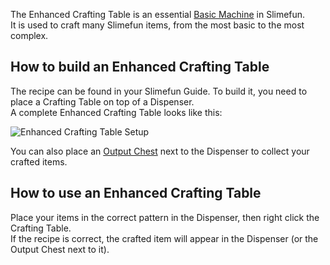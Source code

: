 The Enhanced Crafting Table is an essential [Basic Machine](https://github.com/Slimefun/Slimefun4/wiki/Basic-Machines) in Slimefun.<br>
It is used to craft many Slimefun items, from the most basic to the most complex.

## How to build an Enhanced Crafting Table
The recipe can be found in your Slimefun Guide. To build it, you need to place a Crafting Table on top of a Dispenser.<br>
A complete Enhanced Crafting Table looks like this:

![Enhanced Crafting Table Setup](https://raw.githubusercontent.com/TheBusyBiscuit/Slimefun4-Wiki/master/images/multiblock-enhanced-crafting-table.png)

You can also place an [Output Chest](https://github.com/Slimefun/Slimefun4/wiki/Output-Chest) next to the Dispenser to collect your crafted items.

## How to use an Enhanced Crafting Table
Place your items in the correct pattern in the Dispenser, then right click the Crafting Table.<br>
If the recipe is correct, the crafted item will appear in the Dispenser (or the Output Chest next to it).

